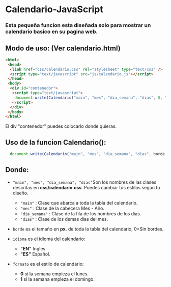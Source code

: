 # Calendario-JavaScript 

### Esta pequeña funcion esta diseñada solo para mostrar un calendario basico en su pagina web. 

## Modo de uso: (Ver calendario.html)

```html
<html>
 <head>
  <link href="css/calendario.css" rel="stylesheet" type="text/css" />
  <script type="text/javascript" src="js/calendario.js"></script>
 </head>
 <body>
  <div id="contenedor">
   <script type="text/javascript">
  	document.write(Calendario("main", "mes", "dia_semana", "dias", 0, "EN",0));
   </script>
  </div>
 </body>
</html>
```
El div "contenedor" puedes colocarlo donde quieras.

## Uso de la funcion Calendario():

```javascript 
  document.write(Calendario("main", "mes", "dia_semana", "dias", borde, idioma, formato)); 
```

## Donde:  
* `"main", "mes", "dia_semana", "dias"`Son los nombres de las clases descritas en **css/calendario.css**. Puedes cambiar tus estilos segun tu diseño.
  * `"main"` : Clase que abarca a toda la tabla del calendario.
  * `"mes"` : Clase de la cabecera Mes - Año.
  * `"dia_semana"` : Clase de la fila de los nombres de los dias.
  * `"dias"` : Clase de los demas dias del mes.

* `borde` es el tamaño en **px.** de toda la tabla del calendario, 0=Sin bordes.

* `idioma` es el idioma del calendario: 
  * **"EN"** Ingles. 
  * **"ES"** Español.

* `formato` es el estilo de calendario: 
  * **0** si la semana empieza el lunes.
  * **1** si la semana empieza el domingo.

